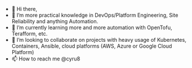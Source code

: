 - 👋 Hi there,
- 👀 I’m more practical knowledge in DevOps/Platform Engineering, Site Reliability and anything Automation.
- 🌱 I’m currently learning more and more automation with OpenTofu, Terafform, etc.
- 💞️ I’m looking to collaborate on projects with heavy usage of Kubernetes, Containers, Ansible, cloud platforms (AWS, Azure or Google Cloud Platform)
- 📫 How to reach me @cyru8

<!---
cyru8/cyru8 is a ✨ special ✨ repository because its `README.md` (this file) appears on your GitHub profile.
You can click the Preview link to take a look at your changes.
--->
